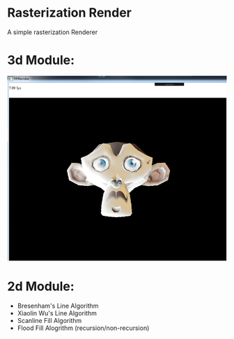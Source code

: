 # Rasterization Render
 A simple rasterization Renderer
# 3d Module:
![](https://github.com/hhhhyf/RasterizationRender/blob/master/YFRenderer/YFRenderer/1.png?imageMogr2/auto-orient/strip%7CimageView2/2/w/1240)
# 2d Module:
 - Bresenham's Line Algorithm
 - Xiaolin Wu's Line Algorithm
 - Scanline Fill Algorithm
 - Flood Fill Alogrithm (recursion/non-recursion)

